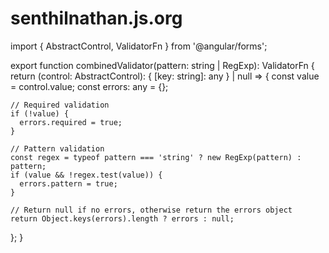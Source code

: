 # senthilnathan.js.org
import { AbstractControl, ValidatorFn } from '@angular/forms';

export function combinedValidator(pattern: string | RegExp): ValidatorFn {
  return (control: AbstractControl): { [key: string]: any } | null => {
    const value = control.value;
    const errors: any = {};

    // Required validation
    if (!value) {
      errors.required = true;
    }

    // Pattern validation
    const regex = typeof pattern === 'string' ? new RegExp(pattern) : pattern;
    if (value && !regex.test(value)) {
      errors.pattern = true;
    }

    // Return null if no errors, otherwise return the errors object
    return Object.keys(errors).length ? errors : null;
  };
}
